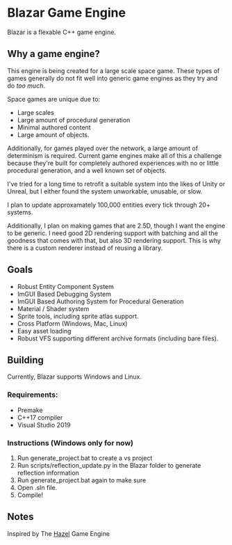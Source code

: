 # Blazar Game Engine
Blazar is a flexable C++ game engine.

## Why a game engine?
This engine is being created for a large scale space game. These types of games generally do not fit well into generic game engines as they try and do *too much*.

Space games are unique due to:
* Large scales
* Large amount of procedural generation
* Minimal authored content
* Large amount of objects.

Additionally, for games played over the network, a large amount of determinism is required. Current game engines make all of this a challenge because they're built for completely authored experiences with no or little procedural generation, and a well known set of objects. 

I've tried for a long time to retrofit a suitable system into the likes of Unity or Unreal, but I either found the system unworkable, unusable, or slow. 

I plan to update approxamately 100,000 entities every tick through 20+ systems.

Additionally, I plan on making games that are 2.5D, though I want the engine to be generic. I need good 2D rendering support with batching and all the goodness that comes with that, but also 3D rendering support. This is why there is a custom renderer instead of reusing a library.

## Goals
* Robust Entity Component System
* ImGUI Based Debugging System
* ImGUI Based Authoring System for Procedural Generation
* Material / Shader system
* Sprite tools, including sprite atlas support.
* Cross Platform (Windows, Mac, Linux)
* Easy asset loading
* Robust VFS supporting different archive formats (including bare files).

## Building
Currently, Blazar supports Windows and Linux.

### Requirements:
* Premake
* C++17 compiler
* Visual Studio 2019

### Instructions (Windows only for now)
1. Run generate_project.bat to create a vs project
2. Run scripts/reflection_update.py in the Blazar folder to generate reflection information
3. Run generate_project.bat again to make sure 
4. Open .sln file.
5. Compile!

## Notes
Inspired by The [Hazel](https://github.com/TheCherno/Hazel) Game Engine